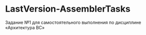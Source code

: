 # LastVersion-AssemblerTasks
Задание №1 для самостоятельного выполнения по дисциплине «Архитектура ВС»
